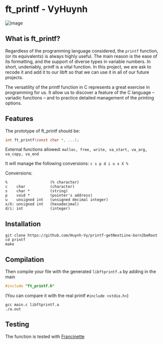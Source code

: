 # ft_printf - VyHuynh
![image](https://github.com/Huynh-Vy/printf-getNextLine-born2beRoot/assets/87691625/29ce3a92-d6f9-4b47-9173-bacbbe8966c9)


## What is ft_printf?
Regardless of the programming language considered, the ``printf`` function, (or its equivalents) is always highly useful. The main reason is the ease of its formatting, and the support of diverse types in variable numbers. In short, undeniably, printf is a vital function. In this project, we are ask to recode it and add it to our libft so that we can use it in all of our future projects.

The versatility of the printf function in C represents a great exercise in programming for us. It allow us to discover a feature of the C language – variadic functions – and to practice detailed management of the printing options.

## Features
The prototype of ft_printf should be:
```C 
int	ft_printf(const char *, ...); 
```
External functions allowed:
`` malloc, free, write, va_start, va_arg, va_copy, va_end ``

It will manage the following conversions: ``c s p d i u x X %``

Conversions:
```
%                   (% character)
c    char           (character)
s    char *         (string)
p    void *         (pointer's address)
u    unsigned int   (unsigned decimal integer)
x/X: unsigned int   (hexadecimal)
d/i: int            (integer)
```

## Installation
```
git clone https://github.com/Huynh-Vy/printf-getNextLine-born2beRoot
cd printf
make
```
## Compilation
Then compile your file with the generated ``libftprintf.a`` by adding in the main

``` C
#include "ft_printf.h"
````
(You can compare it with the real printf ``#include <stdio.h>``)
```
gcc main.c libftprintf.a
./a.out
```
## Testing
The function is tested with [Francinette](https://github.com/xicodomingues/francinette)
